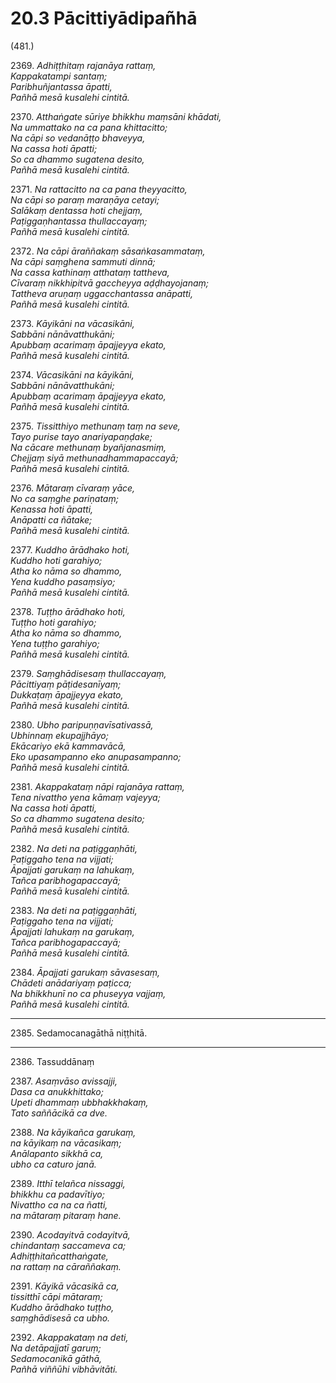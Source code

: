 # 20.3 Pācittiyādipañhā

(481.)

2369\. _Adhiṭṭhitaṃ rajanāya rattaṃ,_  
_Kappakatampi santaṃ;_  
_Paribhuñjantassa āpatti,_  
_Pañhā mesā kusalehi cintitā._  

2370\. _Atthaṅgate sūriye bhikkhu maṃsāni khādati,_  
_Na ummattako na ca pana khittacitto;_  
_Na cāpi so vedanāṭṭo bhaveyya,_  
_Na cassa hoti āpatti;_  
_So ca dhammo sugatena desito,_  
_Pañhā mesā kusalehi cintitā._  

2371\. _Na rattacitto na ca pana theyyacitto,_  
_Na cāpi so paraṃ maraṇāya cetayi;_  
_Salākaṃ dentassa hoti chejjaṃ,_  
_Paṭiggaṇhantassa thullaccayaṃ;_  
_Pañhā mesā kusalehi cintitā._  

2372\. _Na cāpi āraññakaṃ sāsaṅkasammataṃ,_  
_Na cāpi saṃghena sammuti dinnā;_  
_Na cassa kathinaṃ atthataṃ tattheva,_  
_Cīvaraṃ nikkhipitvā gaccheyya aḍḍhayojanaṃ;_  
_Tattheva aruṇaṃ uggacchantassa anāpatti,_  
_Pañhā mesā kusalehi cintitā._  

2373\. _Kāyikāni na vācasikāni,_  
_Sabbāni nānāvatthukāni;_  
_Apubbaṃ acarimaṃ āpajjeyya ekato,_  
_Pañhā mesā kusalehi cintitā._  

2374\. _Vācasikāni na kāyikāni,_  
_Sabbāni nānāvatthukāni;_  
_Apubbaṃ acarimaṃ āpajjeyya ekato,_  
_Pañhā mesā kusalehi cintitā._  

2375\. _Tissitthiyo methunaṃ taṃ na seve,_  
_Tayo purise tayo anariyapaṇḍake;_  
_Na cācare methunaṃ byañjanasmiṃ,_  
_Chejjaṃ siyā methunadhammapaccayā;_  
_Pañhā mesā kusalehi cintitā._  

2376\. _Mātaraṃ cīvaraṃ yāce,_  
_No ca saṃghe pariṇataṃ;_  
_Kenassa hoti āpatti,_  
_Anāpatti ca ñātake;_  
_Pañhā mesā kusalehi cintitā._  

2377\. _Kuddho ārādhako hoti,_  
_Kuddho hoti garahiyo;_  
_Atha ko nāma so dhammo,_  
_Yena kuddho pasaṃsiyo;_  
_Pañhā mesā kusalehi cintitā._  

2378\. _Tuṭṭho ārādhako hoti,_  
_Tuṭṭho hoti garahiyo;_  
_Atha ko nāma so dhammo,_  
_Yena tuṭṭho garahiyo;_  
_Pañhā mesā kusalehi cintitā._  

2379\. _Saṃghādisesaṃ thullaccayaṃ,_  
_Pācittiyaṃ pāṭidesanīyaṃ;_  
_Dukkaṭaṃ āpajjeyya ekato,_  
_Pañhā mesā kusalehi cintitā._  

2380\. _Ubho paripuṇṇavīsativassā,_  
_Ubhinnaṃ ekupajjhāyo;_  
_Ekācariyo ekā kammavācā,_  
_Eko upasampanno eko anupasampanno;_  
_Pañhā mesā kusalehi cintitā._  

2381\. _Akappakataṃ nāpi rajanāya rattaṃ,_  
_Tena nivattho yena kāmaṃ vajeyya;_  
_Na cassa hoti āpatti,_  
_So ca dhammo sugatena desito;_  
_Pañhā mesā kusalehi cintitā._  

2382\. _Na deti na paṭiggaṇhāti,_  
_Paṭiggaho tena na vijjati;_  
_Āpajjati garukaṃ na lahukaṃ,_  
_Tañca paribhogapaccayā;_  
_Pañhā mesā kusalehi cintitā._  

2383\. _Na deti na paṭiggaṇhāti,_  
_Paṭiggaho tena na vijjati;_  
_Āpajjati lahukaṃ na garukaṃ,_  
_Tañca paribhogapaccayā;_  
_Pañhā mesā kusalehi cintitā._  

2384\. _Āpajjati garukaṃ sāvasesaṃ,_  
_Chādeti anādariyaṃ paṭicca;_  
_Na bhikkhunī no ca phuseyya vajjaṃ,_  
_Pañhā mesā kusalehi cintitā._  

---

2385\. Sedamocanagāthā niṭṭhitā.

---

2386\. Tassuddānaṃ

2387\. _Asaṃvāso avissajji,_  
_Dasa ca anukkhittako;_  
_Upeti dhammaṃ ubbhakkhakaṃ,_  
_Tato saññācikā ca dve._  

2388\. _Na kāyikañca garukaṃ,_  
_na kāyikaṃ na vācasikaṃ;_  
_Anālapanto sikkhā ca,_  
_ubho ca caturo janā._  

2389\. _Itthī telañca nissaggi,_  
_bhikkhu ca padavītiyo;_  
_Nivattho ca na ca ñatti,_  
_na mātaraṃ pitaraṃ hane._  

2390\. _Acodayitvā codayitvā,_  
_chindantaṃ saccameva ca;_  
_Adhiṭṭhitañcatthaṅgate,_  
_na rattaṃ na cāraññakaṃ._  

2391\. _Kāyikā vācasikā ca,_  
_tissitthī cāpi mātaraṃ;_  
_Kuddho ārādhako tuṭṭho,_  
_saṃghādisesā ca ubho._  

2392\. _Akappakataṃ na deti,_  
_Na detāpajjatī garuṃ;_  
_Sedamocanikā gāthā,_  
_Pañhā viññūhi vibhāvitāti._
